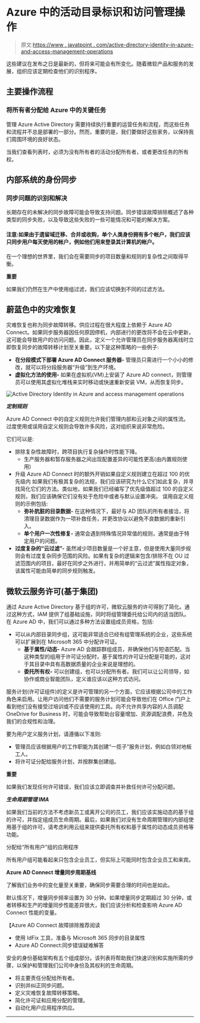 # Azure 中的活动目录标识和访问管理操作

> 原文:[https://www . javatpoint . com/active-directory-identity-in-azure-and-access-management-operations](https://www.javatpoint.com/active-directory-identity-in-azure-and-access-management-operations)

这些建议在发布之日是最新的，但将来可能会有所变化。随着微软产品和服务的发展，组织应该定期检查他们的识别程序。

## 主要操作流程

### 将所有者分配给 Azure 中的关键任务

管理 Azure Active Directory 需要持续执行重要的运营任务和流程，而这些任务和流程并不总是部署的一部分。然而，重要的是，我们要做好这些家务，以保持我们周围环境的良好状态。

当我们查看列表时，必须为没有所有者的活动分配所有者，或者更改任务的所有权。

## 内部系统的身份同步

### 同步问题的识别和解决

长期存在的未解决的同步故障可能会导致支持问题。同步错误故障排除概述了各种类型的同步失败，以及导致这些失败的一些可能情况和可能的解决方案。

#### 注意:如果由于遗留域迁移、合并或收购，单个人类身份拥有多个帐户，我们应该只同步用户每天使用的帐户，例如他们用来登录其计算机的帐户。

在一个理想的世界里，我们会在需要同步的项目数量和规则的复杂性之间取得平衡。

**重要**

如果我们仍然在生产中使用组过滤，我们应该切换到不同的过滤方法。

## 蔚蓝色中的灾难恢复

灾难恢复也称为同步故障转移。供应过程在很大程度上依赖于 Azure AD Connect。如果同步服务器因任何原因停机，内部进行的更改将不会在云中更新，这可能会导致用户的访问问题。因此，定义一个允许管理员在同步服务器离线时立即恢复同步的故障转移计划至关重要。以下是这种策略的一些例子:

*   **在分段模式下部署 Azure AD Connect 服务器-** 管理员只需进行一个小小的修改，就可以将分段服务器“升级”到生产环境。
*   **虚拟化方法的使用-** 如果在虚拟机(VM)上安装了 Azure AD connect，则管理员可以使用其虚拟化堆栈来实时移动或快速重新安装 VM，从而恢复同步。

![Active Directory Identity in Azure and access management operations](../Images/530c7587861ac9adecfe75c8c4816d9d.png)

***定制规则***

Azure AD Connect 中的自定义规则允许我们管理内部和云对象之间的属性流。过度使用或误用自定义规则会导致许多风险，这对组织来说非常危险。

它们可以是:

*   排除复杂性故障时，跨项目执行复杂操作时性能下降。
    *   生产服务器和暂存服务器之间出现配置差异的可能性更高(由内置规则使用)
*   升级 Azure AD Connect 时的额外开销如果自定义规则建立在超过 100 的优先级内
    如果我们有极其复杂的法规，我们应该研究为什么它们如此复杂，并寻找简化它们的方法。类似地，如果我们已经编写了优先级值超过 100 的自定义规则，我们应该确保它们没有处于危险中或者与默认设置冲突。
    误用自定义规则的示例包括:
    *   **弥补肮脏的目录数据-** 在这种情况下，最好与 AD 团队的所有者接洽，将清理目录数据作为一项补救任务，并更改协议以避免不良数据的重新引入。
    *   **单个用户一次性修复-** 通常会遇到特殊情况异常值的规则，通常是由于特定用户的问题。
*   **过度复杂的“云过滤”-** 虽然减少项目数量是一个好主意，但是使用大量同步规则会有过度复杂同步范围的风险。如果有复杂的逻辑来包含/排除不在 OU 过滤范围内的项目，最好在同步之外进行，并用简单的“云过滤”属性指定对象，该属性可能由简单的同步规则触发。

## 微软云服务许可(基于集团)

通过 Azure Active Directory 基于组的许可，微软云服务的许可得到了简化。通过这种方式，IAM 提供了组基础设施，同时将组管理委托给公司内的适当团队。在 Azure AD 中，我们可以通过多种方法设置组成员资格，包括:

*   可以从内部目录同步组，这可能非常适合已经有组管理系统的企业，这些系统可以扩展到在 Microsoft 365 中分配许可证。
    *   **基于属性/动态-** Azure AD 会跟踪群组成员，并确保他们与短语匹配。当这种类型的组用于许可证分配时，基于属性的许可证分配是可能的，这对于其目录中具有高数据质量的企业来说是理想的。
    *   **委托所有权-** 可以创建组，也可以分配所有者。我们可以让公司领导，如协作或商业智能团队，定义谁应该以这种方式访问。

服务计划(许可证组件)的定义是许可管理的另一个方面，它应该根据公司中的工作角色来启用。让用户访问他们不需要的服务计划可能会导致他们在 Office 门户上看到他们没有接受过培训或不应该使用的工具。向不允许共享内容的人员调配 OneDrive for Business 时，可能会导致帮助台容量增加、资源调配浪费，并危及我们的合规性和治理。

要为用户定义服务计划，请遵循以下准则:

*   管理员应该根据用户的工作职能为其创建“一揽子”服务计划，例如白领对地板工人。
*   将许可证分配给服务计划，并按群集创建组。

**重要**

如果我们发现任何许可错误，我们应该立即调查并补救任何许可分配问题。

***生命周期管理 IMA***

如果我们当前的方法不考虑新员工或离开公司的员工，我们应该实施动态的基于组的许可，并指定组成员生命周期。最后，如果我们对没有生命周期管理的内部组使用基于组的许可，请考虑利用云组来提供委托所有权和基于属性的动态成员资格等功能。

分配给“所有用户”组的应用程序

所有用户组可能看起来只包含企业员工，但实际上可能同时包含企业员工和来宾。

**Azure AD Connect 增量同步周期基线**

了解我们业务中的变化量至关重要，确保同步需要合理的时间也是如此。

默认情况下，增量同步频率设置为 30 分钟。如果增量同步定期超过 30 分钟，或者转移和生产的增量同步性能差异很大，我们应该分析和检查影响 Azure AD Connect 性能的变量。

【Azure AD Connect 故障排除推荐阅读

*   使用 IdFix 工具，准备与 Microsoft 365 同步的目录属性
*   Azure AD Connect:同步错误疑难解答

安全的身份基础架构有五个组成部分。该列表将帮助我们快速识别和实施所需的步骤，以保护和管理我们公司中身份及其权利的生命周期。

*   将主要责任分配给所有者。
*   识别并纠正同步问题。
*   定义灾难恢复故障转移策略。
*   简化许可证和应用分配的管理。
*   自动化用户应用程序供应。

* * *